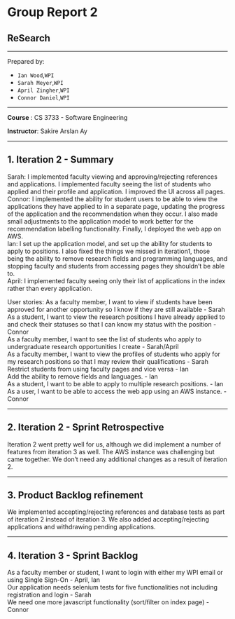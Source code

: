 # Group Report 2
## ReSearch

--------
Prepared by:
* `Ian Wood`,`WPI`
* `Sarah Meyer`,`WPI`
* `April Zingher`,`WPI`
* `Connor Daniel`,`WPI`
---
**Course** : CS 3733 - Software Engineering

**Instructor**: Sakire Arslan Ay

----
## 1. Iteration 2 - Summary

Sarah: I implemented faculty viewing and approving/rejecting references and applications. I implemented faculty seeing the list of students who applied and their profile and application. I improved the UI across all pages. 
Connor: I implemented the ability for student users to be able to view the applications they have applied to in a separate page, updating the progress of the application and the recommendation when they occur. I also made small adjustments to the application model to work better for the recommendation labelling functionality. Finally, I deployed the web app on AWS.<br>
Ian: I set up the application model, and set up the ability for students to apply to positions. I also fixed the things we missed in iteration1, those being the ability to remove research fields and programming languages, and stopping faculty and students from accessing pages they shouldn’t be able to.<br>
April: I implemented faculty seeing only their list of applications in the index rather than every application.<br>

User stories:
As a faculty member, I want to view if students have been approved for another opportunity so I know if they are still available - Sarah<br>
As a student, I want to view the research positions I have already applied to and check their statuses so that I can know my status with the position - Connor<br>
As a faculty member, I want to see the list of students who apply to undergraduate research opportunities I create -  Sarah/April<br>
As a faculty member, I want to view the profiles of students who apply for my research positions so that I may review their qualifications - Sarah<br>
Restrict students from using faculty pages and vice versa - Ian<br>
Add the ability to remove fields and languages. - Ian<br>
As a student, I want to be able to apply to multiple research positions. - Ian<br>
As a user, I want to be able to access the web app using an AWS instance. - Connor<br>


----
## 2. Iteration 2 - Sprint Retrospective

Iteration 2 went pretty well for us, although we did implement a number of features from iteration 3 as well. The AWS instance was challenging but came together. We don’t need any additional changes as a result of iteration 2. 

----
## 3. Product Backlog refinement

We implemented accepting/rejecting references and database tests as part of iteration 2 instead of iteration 3. We also added accepting/rejecting applications and withdrawing pending applications.

----
## 4. Iteration 3 - Sprint Backlog

As a faculty member or student, I want to login with either my WPI email or using Single Sign-On - April, Ian <br>
Our application needs selenium tests for five functionalities not including registration and login - Sarah <br>
We need one more javascript functionality (sort/filter on index page) - Connor <br>


